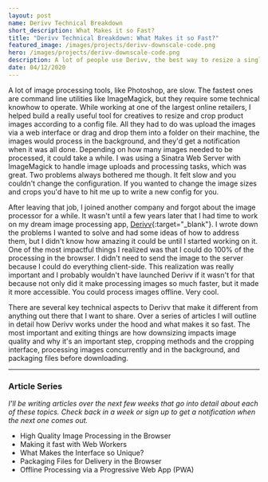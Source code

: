 ```yaml
---
layout: post
name: Derivv Technical Breakdown
short_description: What Makes it so Fast?
title: "Derivv Technical Breakdown: What Makes it so Fast?"
featured_image: /images/projects/derivv-downscale-code.png
hero: /images/projects/derivv-downscale-code.png
description: A lot of people use Derivv, the best way to resize a single image to multiple sizes, and they use it because it's not only simple, but it's fast.
date: 04/12/2020
---
```


A lot of image processing tools, like Photoshop, are slow. The fastest ones are command line utilities like ImageMagick, but they require some technical knowhow to operate. While working at one of the largest online retailers, I helped build a really useful tool for creatives to resize and crop product images according to a config file. All they had to do was upload the images via a web interface or drag and drop them into a folder on their machine, the images would process in the background, and they'd get a notification when it was all done. Depending on how many images needed to be processed, it could take a while. I was using a Sinatra Web Server with ImageMagick to handle image uploads and processing tasks, which was great. Two problems always bothered me though. It felt slow and you couldn't change the configuration. If you wanted to change the image sizes and crops you'd have to hit me up to write a new config for you.

After leaving that job, I joined another company and forgot about the image processor for a while. It wasn't until a few years later that I had time to work on my dream image processing app, [Derivv](https://derivv.com){:target="_blank"}. I wrote down the problems I wanted to solve and had some ideas of how to address them, but I didn't know how amazing it could be until I started working on it. One of the most impactful things I realized was that I could do 100% of the processing in the browser. I didn't need to send the image to the server because I could do everything client-side. This realization was really important and I probably wouldn't have launched Derivv if it wasn't for that because not only did it make processing images so much faster, but it made it more accessible. You could process images offline. Very cool.

There are several key technical aspects to Derivv that make it different from anything out there that I want to share. Over a series of articles I will outline in detail how Derivv works under the hood and what makes it so fast. The most important and exiting things are how downsizing impacts image quality and why it's an important step, cropping methods and the cropping interface, processing images concurrently and in the background, and packaging files before downloading.

---
### Article Series
_I'll be writing articles over the next few weeks that go into detail about each of these topics. Check back in a week or sign up to get a notification when the next one comes out._
- High Quality Image Processing in the Browser
- Making it fast with Web Workers
- What Makes the Interface so Unique?
- Packaging Files for Delivery in the Browser
- Offline Processing via a Progressive Web App (PWA)
